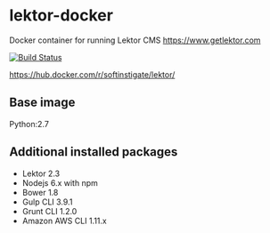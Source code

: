 # lektor-docker
Docker container for running Lektor CMS https://www.getlektor.com

[![Build Status](https://travis-ci.org/SoftInstigate/lektor-docker.svg?branch=master)](https://travis-ci.org/SoftInstigate/lektor-docker)

https://hub.docker.com/r/softinstigate/lektor/

## Base image
Python:2.7

## Additional installed packages
* Lektor 2.3
* Nodejs 6.x with npm
* Bower 1.8
* Gulp CLI 3.9.1
* Grunt CLI 1.2.0
* Amazon AWS CLI 1.11.x
